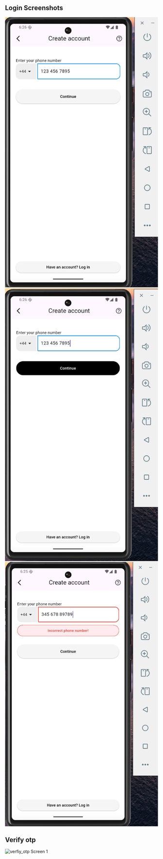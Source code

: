 ## Login Screenshots

![Login Screen 1](assets/ScreenShot1.png)
![Login Screen 2](assets/ScreenShot2.png)
![Login Screen 3](assets/ScreenShot3.png)

## Verify otp 
![verfiy_otp Screen 1](assets/verfiy_otp/verfiy_tp.png)
